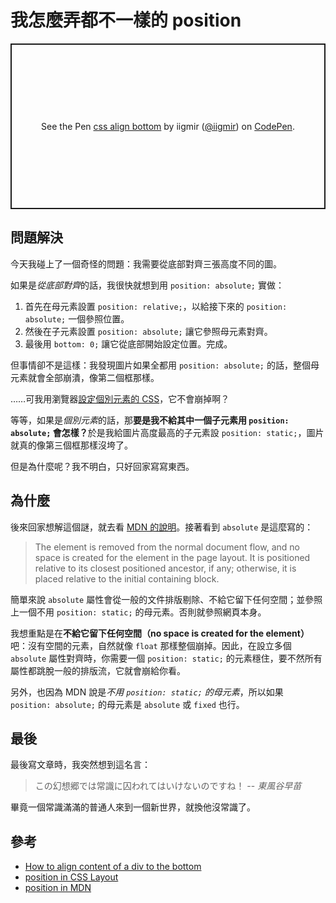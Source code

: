 # 我怎麼弄都不一樣的 position

<p class="codepen" data-height="265" data-theme-id="dark" data-default-tab="html,result" data-user="iigmir" data-slug-hash="JgExGg" style="height: 265px; box-sizing: border-box; display: flex; align-items: center; justify-content: center; border: 2px solid; margin: 1em 0; padding: 1em;" data-pen-title="css align bottom">
  <span>See the Pen <a href="https://codepen.io/iigmir/pen/JgExGg/">
  css align bottom</a> by iigmir (<a href="https://codepen.io/iigmir">@iigmir</a>)
  on <a href="https://codepen.io">CodePen</a>.</span>
</p>
<script async src="https://static.codepen.io/assets/embed/ei.js"></script>

## 問題解決
今天我碰上了一個奇怪的問題：我需要從底部對齊三張高度不同的圖。

如果是*從底部對齊*的話，我很快就想到用 `position: absolute;` 實做：
1. 首先在母元素設置 `position: relative;`，以給接下來的 `position: absolute;` 一個參照位置。
2. 然後在子元素設置 `position: absolute;` 讓它參照母元素對齊。
3. 最後用 `bottom: 0;` 讓它從底部開始設定位置。完成。

但事情卻不是這樣：我發現圖片如果全都用 `position: absolute;` 的話，整個母元素就會全部崩潰，像第二個框那樣。

……可我用瀏覽器[設定個別元素的 CSS](https://developer.mozilla.org/en-US/docs/Tools/Page_Inspector/How_to/Examine_and_edit_CSS)，它不會崩掉啊？

等等，如果是*個別元素*的話，那<strong>要是我不給其中一個子元素用 `position: absolute;` 會怎樣？</strong>於是我給圖片高度最高的子元素設 `position: static;`，圖片就真的像第三個框那樣沒垮了。

但是為什麼呢？我不明白，只好回家寫寫東西。

## 為什麼
後來回家想解這個謎，就去看 [MDN 的說明](https://developer.mozilla.org/en-US/docs/Web/CSS/position)。接著看到 `absolute` 是這麼寫的：

> The element is removed from the normal document flow, and no space is created for the element in the page layout. It is positioned relative to its closest positioned ancestor, if any; otherwise, it is placed relative to the initial containing block.

簡單來說 `absolute` 屬性會從一般的文件排版剔除、不給它留下任何空間；並參照上一個不用 `position: static;` 的母元素。否則就參照網頁本身。

我想重點是在<strong>不給它留下任何空間（no space is created for the element）</strong>吧：沒有空間的元素，自然就像 `float` 那樣整個崩掉。因此，在設立多個 `absolute` 屬性對齊時，你需要一個 `position: static;` 的元素穩住，要不然所有屬性都跳脫一般的排版流，它就會崩給你看。

另外，也因為 MDN 說是*不用 `position: static;` 的母元素*，所以如果 `position: absolute;` 的母元素是 `absolute` 或 `fixed` 也行。

## 最後
最後寫文章時，我突然想到這名言：

> この幻想郷では常識に囚われてはいけないのですね！ -- <cite>東風谷早苗</cite>

畢竟一個常識滿滿的普通人來到一個新世界，就換他沒常識了。

## 參考
* [How to align content of a div to the bottom](https://stackoverflow.com/questions/585945)
* [position in CSS Layout](http://learnlayout.com/position.html)
* [position in MDN](https://developer.mozilla.org/en-US/docs/Web/CSS/position)
